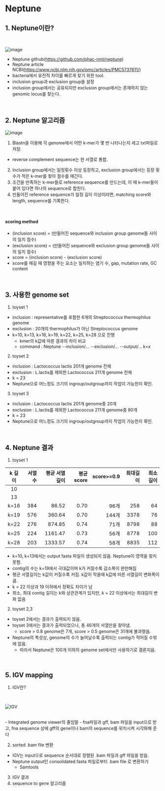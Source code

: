Neptune
========
## 1. Neptune이란?
<br/>

![image](https://user-images.githubusercontent.com/104611489/179478062-5d99e63c-69a8-4e75-a6de-fc0a599fc989.png)
<br/>

  - Neptune github(https://github.com/phac-nml/neptune)
  - Neptune article NCBI(https://www.ncbi.nlm.nih.gov/pmc/articles/PMC5737611/)
  - bacteria에서 유전적 차이를 빠르게 찾기 위한 tool.
  - inclusion group과 exclusion group을 설정
  - inclusion group에서는 공유되지만 exclusion group에서는 존재하지 않는 genomic locus를 찾는다.
<br/>

## 2. Neptune 알고리즘

![image](https://user-images.githubusercontent.com/104611489/179479234-e00be085-3106-4671-a51d-dee42e14ccb3.png)
<br/>

  1) Blastn을 이용해 각 genome에서 어떤 k-mer가 몇 번 나타나는지 세고 txt파일로 저장.
  - reverse complement sequence는 한 서열로 통합.
  2) Inclusion group에서는 일정횟수 이상 등장하고, exclusion group에서는 등장 횟수가 적은 k-mer를 찾아 점수를 매긴다.
  3) 조건을 만족하는 k-mer들로 reference sequence를 만드는데, 이 때 k-mer들이 붙어 있다면 하나의 sequence로 합친다.
  4) 만들어진 reference sequence가 일정 길이 이상이라면, matching score와 length, sequence를 기록한다.
<br/>

#### scoring method
  - (inclusion score) = (만들어진 sequence와 inclusion group genome들 사이의 일치 점수)
  - (exclusion score) = (만들어진 sequence와 exclusion group genome들 사이의 일치 점수)
  - score = (inclusion score) - (exclusion score)
  - score를 매길 때 영향을 주는 요소는 일치하는 염기 수, gap, mutation rate, GC content
<br/>

## 3. 사용한 genome set
1) toyset 1
    
  - inclusion : representative를 포함한 6개의 Streptococcus thermophilus genome
  - exclusion : 20개의 thermophilus가 아닌 Streptococcus genome
  - k=10, k=13, k=16, k=19, k=22, k=25, k=28 으로 진행
    - kmer의 k값에 따른 결과의 차이 비교
    - command : Neptune --inclusion/... --exclusion/... --output/... k=x
  
2) toyset 2
    
  - inclusion : Lactococcus lactis 201개 genome 전체
  - exclusion : L.lactis를 제외한 Lactococcus 211개 genome 전체
  - k = 23
  - Neptune으로 어느정도 크기의 ingroup/outgroup까지 작업이 가능한지 확인.

3) toyset 3

  - inclusion : Lactococcus lactis 201개 genome중 20개
  - exclusion : L.lactis를 제외한 Lactococcus 211개 genome중 80개
  - k = 23
  - Neptune으로 어느정도 크기의 ingroup/outgroup까지 작업이 가능한지 확인.
  <br/>
  
## 4. Neptune 결과
  
1) toyset 1
  
  |k 길이|서열 수|평균 서열길이|평균 score|score>=0.9|최대길이|최소길이|
  |:----:|------:|-----------:|--------:|---------:|--------:|-------:|
  |10|
  |13|
  |k=16|384|86.52|0.70|96개|258|64|
  |k=19|576|360.64|0.70|144개|3378|76|
  |k=22|276|874.85|0.74|71개|8798|88|
  |k=25|224|1161.47|0.73|56개|8778|100|
  |k=28|203|1333.57|0.74|58개|8835|112|
    
  - k=10, k=13에서는 output fasta 파일이 생성되지 않음. Neptune이 영역을 찾지 못함.
  - contig의 수는 k=19에서 극대값이며 k가 커질수록 감소폭이 완만해짐
  - 평균 서열길이는 k값이 커질수록 커짐. k값이 작을때 k값에 따른 서열길이 변화폭이 큼.
  - k = 22 이상과 19 이하에서 정확도 차이가 남
  - 최소, 최대 contig 길이는 k와 상관관계가 있지만, k = 22 이상에서는 최대길이 변화 없음
  
2) toyset 2,3
    
  - toyset 2에서는 결과가 출력되지 않음.
  - toyset 3에서는 결과가 출력되었으나, 총 46개의 서열만을 찾아냄.
    - score > 0.8 genome은 7개, score > 0.5 genome은 31개에 불과했음.
  - Neptune의 특성상, genome의 수가 늘어날수록 출력되는 contig가 적어질 수밖에 없음.
    - 따라서 Neptune은 100개 이하의 genome set에서만 사용하기로 결론지음.
<br/>


## 5. IGV mapping

1) IGV란?
<br/>

![IGV](https://user-images.githubusercontent.com/104611489/179492527-7ec036fa-8486-4b55-abc5-65be1fdeda5b.jpg)

<br/>
  - Integrated genome viewer의 줄임말
  - fna파일과 gff, bam 파일을 input으로 받고, fna sequence 상에 gff의 gene이나 bam의 sequence를 위치시켜 시각화해 준다
  
2) sorted .bam file 변환
  
  - IGV는 input으로 sequence 순서대로 정렬된 .bam 파일과 gff 파일을 받음.
  - Neptune output인 consolidated.fasta 파일로부터 .bam file 로 변환하기
    - Samtools

3) IGV 결과
4) sequence to gene 알고리즘
